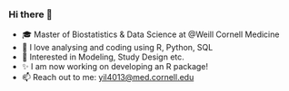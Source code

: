 ### Hi there 👋

<!--
**AkiAkiii/AkiAkiii** is a ✨ _special_ ✨ repository because its `README.md` (this file) appears on your GitHub profile.

Here are some ideas to get you started:

- 🔭 I’m currently working on ...
- 🌱 I’m currently learning ...
- 👯 I’m looking to collaborate on ...
- 🤔 I’m looking for help with ...
- 💬 Ask me about ...
- 📫 How to reach me: ...
- 😄 Pronouns: ...
- ⚡ Fun fact: ...
-->

- :mortar_board: Master of Biostatistics & Data Science at @Weill Cornell Medicine
- :penguin: I love analysing and coding using R, Python, SQL
- 🧐 Interested in Modeling, Study Design etc.
- :sparkles: I am now working on developing an R package!
- 📫 Reach out to me: yil4013@med.cornell.edu
